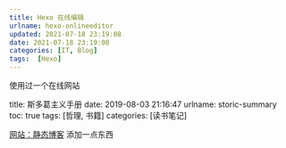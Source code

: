 ```yaml
---
title: Hexo 在线编辑
urlname: hexo-onlineeditor
updated: 2021-07-18 23:19:08
date: 2021-07-18 23:19:08
categories: [IT, Blog]
tags:  [Hexo]
---
```


使用过一个在线网站

title: 斯多葛主义手册
date: 2019-08-03 21:16:47
urlname: storic-summary
toc: true
tags: [哲理, 书籍]
categories: [读书笔记]

[网站：静态博客](https://jingtaiboke.com/my.php?siteID=0 "网站：静态博客")
添加一点东西
